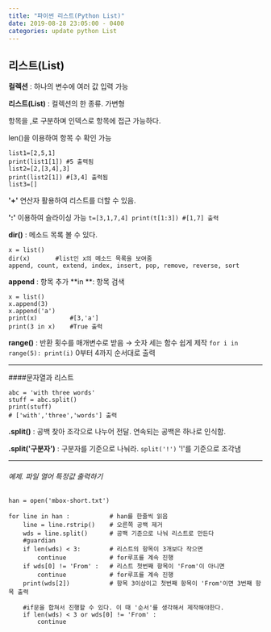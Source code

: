 ```yaml
---
title: "파이썬 리스트(Python List)"
date: 2019-08-28 23:05:00 - 0400
categories: update python List
---
```

## 리스트(List)

**컬렉션** : 하나의 변수에 여러 값 입력 가능

**리스트(List)** : 컬렉션의 한 종류. 가변형

항목을 ,로 구분하며 인덱스로 항목에 접근 가능하다.

len()을 이용하여 항목 수 확인 가능
```
list1=[2,5,1]
print(list1[1]) #5 출력됨
list2=[2,[3,4],3]
print(list2[1]) #[3,4] 출력됨
list3=[] 
```

**'+'** 연산자 활용하여 리스트를 더할 수 있음.

**':'** 이용하여 슬라이싱 가능
`t=[3,1,7,4] print(t[1:3]) #[1,7] 출력`

**dir()** : 메소드 목록 볼 수 있다.
```
x = list()
dir(x)       #list인 x의 메소드 목록을 보여줌
append, count, extend, index, insert, pop, remove, reverse, sort
```

**append** : 항목 추가
**in **: 항목 검색
```
x = list()
x.append(3)
x.append('a')
print(x)         #[3,'a']
print(3 in x)	 #True 출력
```


**range()** : 반환 횟수를 매개변수로 받음 →  숫자 세는 함수 쉽게 제작
`for i in range(5): print(i)` 0부터 4까지 순서대로 출력

- - -

####문자열과 리스트
```
abc = 'with three words'
stuff = abc.split()
print(stuff)
# ['with','three','words'] 출력
```

**.split()** : 공백 찾아 조각으로 나누어 전달. 연속되는 공백은 하나로 인식함.

**.split('구분자')** : 구분자를 기준으로 나눠라. `split('!')` '!'를 기준으로 조각냄

- - -
###### 예제. 파일 열어 특정값 출력하기

```
han = open('mbox-short.txt')

for line in han :          	# han를 한줄씩 읽음
    line = line.rstrip()   	# 오른쪽 공백 제거
    wds = line.split()     	# 공백 기준으로 나눠 리스트로 만든다
    #guardian
    if len(wds) < 3:       	# 리스트의 항목이 3개보다 작으면
        continue           	# for루프를 계속 진행
    if wds[0] != 'From' :  	# 리스트 첫번째 항목이 'From'이 아니면
        continue           	# for루프를 계속 진행
    print(wds[2])          	# 항목 3이상이고 첫번째 항목이 'From'이면 3번째 항목 출력

	#if문을 합쳐서 진행할 수 있다. 이 때 '순서'를 생각해서 제작해야한다.
    if len(wds) < 3 or wds[0] != 'From' :
        continue
```
